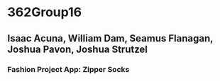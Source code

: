 # 362Group16
## Isaac Acuna, William Dam, Seamus Flanagan, Joshua Pavon, Joshua Strutzel
### Fashion Project App: Zipper Socks
